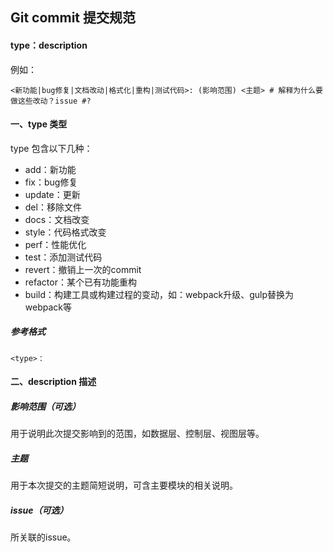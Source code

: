 ## Git commit 提交规范

#### type：description

例如：

```text
<新功能|bug修复|文档改动|格式化|重构|测试代码>: (影响范围) <主题> # 解释为什么要做这些改动？issue #?
```

#### 一、type 类型

type 包含以下几种：

* add：新功能
* fix：bug修复
* update：更新
* del：移除文件
* docs：文档改变
* style：代码格式改变
* perf：性能优化
* test：添加测试代码
* revert：撤销上一次的commit
* refactor：某个已有功能重构
* build：构建工具或构建过程的变动，如：webpack升级、gulp替换为webpack等

##### 参考格式

```text
<type>：
```

#### 二、description 描述

##### 影响范围（可选）

用于说明此次提交影响到的范围，如数据层、控制层、视图层等。

##### 主题

用于本次提交的主题简短说明，可含主要模块的相关说明。

##### issue（可选）

所关联的issue。
